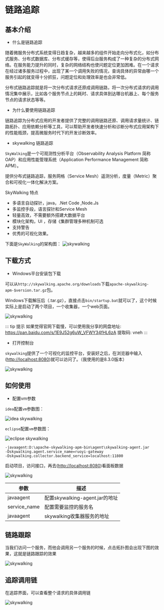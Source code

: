 # 链路追踪

## 基本介绍

* 什么是链路追踪

随着微服务分布式系统变得日趋复杂，越来越多的组件开始走向分布式化，如分布式服务、分布式数据库、分布式缓存等，使得后台服务构成了一种复杂的分布式网络。在服务能力提升的同时，复杂的网络结构也使问题定位更加困难。在一个请求在经过诸多服务过程中，出现了某一个调用失败的情况，查询具体的异常由哪一个服务引起的就变得十分抓狂，问题定位和处理效率是也会非常低。

分布式链路追踪就是将一次分布式请求还原成调用链路，将一次分布式请求的调用情况集中展示，比如各个服务节点上的耗时、请求具体到达哪台机器上、每个服务节点的请求状态等等。

* 为什么要使用链路追踪

链路追踪为分布式应用的开发者提供了完整的调用链路还原、调用请求量统计、链路拓扑、应用依赖分析等工具，可以帮助开发者快速分析和诊断分布式应用架构下的性能瓶颈，提高微服务时代下的开发诊断效率。

* skywalking 链路追踪

`SkyWalking`是一个可观测性分析平台（Observability Analysis Platform 简称OAP）和应用性能管理系统（Application Performance Management 简称 APM）。

提供分布式链路追踪，服务网格（Service Mesh）遥测分析，度量（Metric）聚合和可视化一体化解决方案。

SkyWalking 特点
* 多语言自动探针，java，.Net Code ,Node.Js
* 多监控手段，语言探针和Service Mesh
* 轻量高效，不需要额外搭建大数据平台
* 模块化架构，UI ，存储《集群管理多种机制可选
* 支持警告
* 优秀的可视化效果。

下面是`SkyWalking`的架构图：
![skywalking](https://oscimg.oschina.net/oscnet/up-551a741ebdd3614f06408cc23dc302ef576.png)


## 下载方式

* Windows平台安装包下载

可以从`http://skywalking.apache.org/downloads`下载`apache-skywalking-apm-$version.tar.gz`包。

Windows下载解压后（.tar.gz），直接点击`bin/startup.bat`就可以了，这个时候实际上是启动了两个项目，一个收集器，一个web页面。

![skywalking](https://oscimg.oschina.net/oscnet/up-9a74069dbd42e28e47a94840d8db7475652.png)

::: tip 提示
如果觉得官网下载慢，可以使用我分享的网盘地址: https://pan.baidu.com/s/1E9J52g6uW_VFWY34fHL6zA 提取码: vneh 
:::

* 打开控制台

`skywalking`提供了一个可视化的监控平台，安装好之后，在浏览器中输入([http://localhost:8080](http://localhost:8080))就可以访问了。（我使用的是8.3.0版本）

![skywalking](https://oscimg.oschina.net/oscnet/up-8c56e9280dbd69e3db1508fa27af7fa704a.png)


## 如何使用

* 配置vm参数

`idea`配置`vm`参数图：

![idea skywalking](https://oscimg.oschina.net/oscnet/up-28824574c3bb227dfc487aa82fa60852656.png)

`eclipse`配置`vm`参数图：

![eclipse skywalking](https://oscimg.oschina.net/oscnet/up-ea035ca46c210197746804c59fad4ef403b.png)

```
-javaagent:D:\apache-skywalking-apm-bin\agent\skywalking-agent.jar
-Dskywalking.agent.service_name=ruoyi-gateway
-Dskywalking.collector.backend_service=localhost:11800
```

启动项目，访问接口，再去([http://localhost:8080](http://localhost:8080))看面板数据

![skywalking](https://oscimg.oschina.net/oscnet/up-c3d59e9788dc7fbc34a9dd9235ad7856ad4.png)

| 参数                  | 描述                                             |
| --------------------- | ------------------------------------------------ |
| javaagent             | 配置skywalking-agent.jar的地址                   |
| service_name          | 配置需要监控的服务名                             |
| javaagent             | skywalking收集器服务的地址                       |

## 链路跟踪

当我们访问一个服务，而他会调用另一个服务的时候，点击拓扑图会出现下图的效果，这就是链路跟踪的效果

![skywalking](https://oscimg.oschina.net/oscnet/up-fc658837ebe738ba9d470f1f2b4c0de4231.png)

## 追踪调用链

在追踪界面，可以查看整个请求的具体调用链

![skywalking](https://oscimg.oschina.net/oscnet/up-a36efa6463829a3ebbc4cc4efacb6eb57e3.png)
